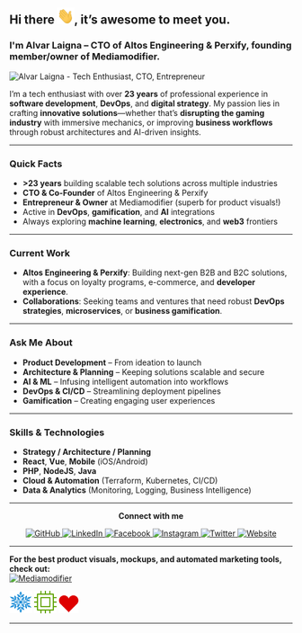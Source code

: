 ## Hi there <img src="https://raw.githubusercontent.com/ABSphreak/ABSphreak/master/gifs/Hi.gif" width="30px">, it’s awesome to meet you.
### I'm **Alvar Laigna** – CTO of **Altos Engineering** & **Perxify**, founding member/owner of **Mediamodifier**.

![Alvar Laigna - Tech Enthusiast, CTO, Entrepreneur](https://live.staticflickr.com/3552/3654419621_b394b35af8_b.jpg)

I’m a tech enthusiast with over **23 years** of professional experience in **software development**, **DevOps**, and **digital strategy**. My passion lies in crafting **innovative solutions**—whether that’s **disrupting the gaming industry** with immersive mechanics, or improving **business workflows** through robust architectures and AI-driven insights.

---

### Quick Facts
- **\>23 years** building scalable tech solutions across multiple industries  
- **CTO & Co-Founder** of Altos Engineering & Perxify  
- **Entrepreneur & Owner** at Mediamodifier (superb for product visuals!)  
- Active in **DevOps**, **gamification**, and **AI** integrations  
- Always exploring **machine learning**, **electronics**, and **web3** frontiers  

---

### Current Work
- **Altos Engineering & Perxify**: Building next-gen B2B and B2C solutions, with a focus on loyalty programs, e-commerce, and **developer experience**.  
- **Collaborations**: Seeking teams and ventures that need robust **DevOps strategies**, **microservices**, or **business gamification**.  

---

### Ask Me About
- **Product Development** – From ideation to launch  
- **Architecture & Planning** – Keeping solutions scalable and secure  
- **AI & ML** – Infusing intelligent automation into workflows  
- **DevOps & CI/CD** – Streamlining deployment pipelines  
- **Gamification** – Creating engaging user experiences  

---

### Skills & Technologies
- **Strategy / Architecture / Planning**  
- **React**, **Vue**, **Mobile** (iOS/Android)  
- **PHP**, **NodeJS**, **Java**  
- **Cloud & Automation** (Terraform, Kubernetes, CI/CD)  
- **Data & Analytics** (Monitoring, Logging, Business Intelligence)  

---

<p align="center">
  <strong>Connect with me</strong>
</p>

<p align="center">
  <a href="https://github.com/alvarlaigna" target="_blank">
    <img src="https://img.shields.io/badge/GitHub-%2312100E.svg?style=for-the-badge&logo=github&logoColor=white" alt="GitHub"/>
  </a>
  <a href="https://www.linkedin.com/in/alvarlaigna/" target="_blank">
    <img src="https://img.shields.io/badge/LinkedIn-%230A66C2.svg?style=for-the-badge&logo=linkedin&logoColor=white" alt="LinkedIn"/>
  </a>
  <a href="https://www.facebook.com/alvarlaigna" target="_blank">
    <img src="https://img.shields.io/badge/Facebook-%231877F2.svg?style=for-the-badge&logo=facebook&logoColor=white" alt="Facebook"/>
  </a>
  <a href="https://www.instagram.com/alvarlaigna/" target="_blank">
    <img src="https://img.shields.io/badge/Instagram-%23E4405F.svg?style=for-the-badge&logo=instagram&logoColor=white" alt="Instagram"/>
  </a>
  <a href="https://twitter.com/alvarlaigna" target="_blank">
    <img src="https://img.shields.io/badge/Twitter-%231DA1F2.svg?style=for-the-badge&logo=twitter&logoColor=white" alt="Twitter"/>
  </a>
  <a href="https://alvarlaigna.com" target="_blank">
    <img src="https://img.shields.io/badge/Website-%2312100E.svg?style=for-the-badge&logo=internet-explorer&logoColor=white" alt="Website"/>
  </a>
</p>


---

**For the best product visuals, mockups, and automated marketing tools, check out:**  
[![Mediamodifier](https://img.shields.io/badge/Try%20Mediamodifier%20--%20Mockups%20%26%20Designs-blue.svg)](https://mediamodifier.com/?ref=alvarlaigna)

<a href='https://archiveprogram.github.com/'><img src='https://raw.githubusercontent.com/acervenky/animated-github-badges/master/assets/acbadge.gif' width='40' height='40'></a>
<a href='https://docs.github.com/en/developers'><img src='https://raw.githubusercontent.com/acervenky/animated-github-badges/master/assets/devbadge.gif' width='40' height='40'></a>
<a href='https://docs.github.com/en/github/supporting-the-open-source-community-with-github-sponsors'><img src='https://raw.githubusercontent.com/acervenky/animated-github-badges/master/assets/sponsorbadge.gif' width='35' height='35'></a>

---
